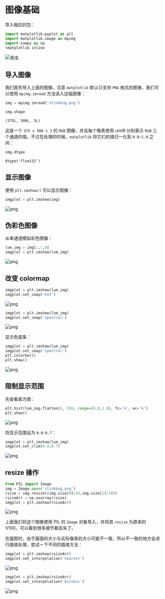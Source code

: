 # 图像基础

导入相应的包：


```python
import matplotlib.pyplot as plt
import matplotlib.image as mpimg
import numpy as np
%matplotlib inline
```

![臭虫](./statics/images/notes-python/stinkbug.png)

## 导入图像

我们首先导入上面的图像，注意 `matplotlib` 默认只支持 `PNG` 格式的图像，我们可以使用 `mpimg.imread` 方法读入这幅图像：


```python
img = mpimg.imread('stinkbug.png')
```


```python
img.shape
```




    (375L, 500L, 3L)



这是一个 `375 x 500 x 3` 的 `RGB` 图像，并且每个像素使用 uint8 分别表示 `RGB` 三个通道的值。不过在处理的时候，`matplotlib` 将它们的值归一化到 `0.0~1.0` 之间：


```python
img.dtype
```




    dtype('float32')



## 显示图像

使用 `plt.imshow()` 可以显示图像：


```python
imgplot = plt.imshow(img)
```


    
![png](../../../statics/images/notes-python/output_12_0.png)
    


## 伪彩色图像

从单通道模拟彩色图像：


```python
lum_img = img[:,:,0]
imgplot = plt.imshow(lum_img)
```


    
![png](../../../statics/images/notes-python/output_15_0.png)
    


## 改变 colormap


```python
imgplot = plt.imshow(lum_img)
imgplot.set_cmap('hot')
```


    
![png](../../../statics/images/notes-python/output_17_0.png)
    



```python
imgplot = plt.imshow(lum_img)
imgplot.set_cmap('spectral')
```


    
![png](../../../statics/images/notes-python/output_18_0.png)
    


显示色度条：


```python
imgplot = plt.imshow(lum_img)
imgplot.set_cmap('spectral')
plt.colorbar()
plt.show()
```


    
![png](../../../statics/images/notes-python/output_20_0.png)
    


## 限制显示范围

先查看直方图：


```python
plt.hist(lum_img.flatten(), 256, range=(0.0,1.0), fc='k', ec='k')
plt.show()
```


    
![png](../../../statics/images/notes-python/output_23_0.png)
    


将显示范围设为 `0.0-0.7`：


```python
imgplot = plt.imshow(lum_img)
imgplot.set_clim(0.0,0.7)
```


    
![png](../../../statics/images/notes-python/output_25_0.png)
    


## resize 操作


```python
from PIL import Image
img = Image.open('stinkbug.png')
rsize = img.resize((img.size[0]/10,img.size[1]/10))
rsizeArr = np.asarray(rsize) 
imgplot = plt.imshow(rsizeArr)
```


    
![png](../../../statics/images/notes-python/output_27_0.png)
    


上面我们将这个图像使用 PIL 的 `Image` 对象导入，并将其 `resize` 为原来的 1/100，可以看到很多细节都丢失了。

在画图时，由于画面的大小与实际像素的大小可能不一致，所以不一致的地方会进行插值处理，尝试一下不同的插值方法：


```python
imgplot = plt.imshow(rsizeArr)
imgplot.set_interpolation('nearest')
```


    
![png](../../../statics/images/notes-python/output_29_0.png)
    



```python
imgplot = plt.imshow(rsizeArr)
imgplot.set_interpolation('bicubic')
```


    
![png](../../../statics/images/notes-python/output_30_0.png)
    

